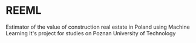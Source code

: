 # REEML
Estimator of the value of construction real estate in Poland using Machine Learning
It's project for studies on Poznan University of Technology
